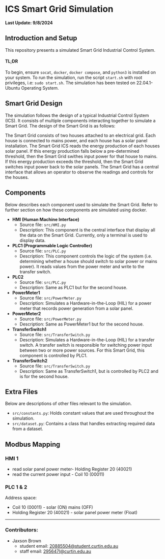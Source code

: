 # ICS Smart Grid Simulation
**Last Update: 9/8/2024**

## Introduction and Setup
This repository presents a simulated Smart Grid Industrial Control System. 

#### TL;DR
To begin, ensure `socat`, `docker`, `docker compose`, and `python3` is installed on your system. To run the simulation, run the script `start.sh` with root privileges, i.e: `sudo start.sh`. The simulation has been tested on 22.04.1-Ubuntu Operating System.

## Smart Grid Design
The simulation follows the design of a typical Industrial Control System (ICS). It consists of multiple components interacting together to simulate a Smart Grid. The design of the Smart Grid is as follows:

The Smart Grid consists of two houses attached to an electrical grid. Each house is connected to mains power, and each house has a solar panel installation. The Smart Grid ICS reads the energy production of each houses solar panel. If this energy production falls below a pre-determined threshold, then the Smart Grid swithes input power for that house to mains. If this energy production exceeds the threshold, then the Smart Grid switches input power back to the solar panels. The Smart Grid has a central interface that allows an operator to observe the readings and controls for the houses.

## Components
Below describes each component used to simulate the Smart Grid. Refer to further section on how these components are simulated using docker.

- **HMI (Human Machine Interface)**
    - Source file: `src/HMI.py`
    - Description: This component is the central interface that display all the data on the Smart Grid. Currently, only a terminal is used to display data.
- **PLC1 (Programmable Logic Controller)**
    - Source file: `src/PLC.py`
    - Description: This component controls the logic of the system (i.e. determining whether a house should switch to solar power or mains power). It reads values from the power meter and write to the transfer switch.
- **PLC2**
    - Source file: `src/PLC.py`
    - Description: Same as PLC1 but for the second house.
- **PowerMeter1**
    - Source file: `src/PowerMeter.py`
    - Description: Simulates a Hardware-in-the-Loop (HIL) for a power meter that records power generation from a solar panel.
- **PowerMeter2**
    - Source file: `src/PowerMeter.py`
    - Description: Same as PowerMeter1 but for the second house.
- **TransferSwitch1**
    - Source file: `src/TransferSwitch.py`
    - Description: Simulates a Hardware-in-the-Loop (HIL) for a transfer switch. A transfer switch is responsible for switching power input between two or more power sources. For this Smart Grid, this component is controlled by PLC1.
- **TransferSwitch2**
    - Source file: `src/TransferSwitch.py`
    - Description: Same as TransferSwitch1, but is controlled by PLC2 and is for the second house.

## Extra Files
Below are descriptions of other files relevant to the simulation.

- `src/constants.py`: Holds constant values that are used throughout the simulation.
- `src/dataset.py`: Contains a class that handles extracting required data from a dataset.

## Modbus Mapping
### HMI 1
- read solar panel power meter- Holding Register 20 (40021)
- read the current power input - Coil 10 (00011)

### PLC 1 & 2
Address space:
- Coil 10 (00011) - solar (ON) mains (OFF)
- Holding Register 20 (40021) - solar panel power meter (Float)

---
### Contributors:
- Jaxson Brown
    - student email: 20885504@student.curtin.edu.au
    - staff email: 295647I@curtin.edu.au

